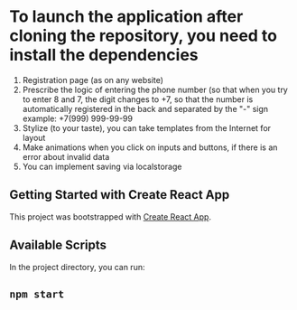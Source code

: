 # To launch the application after cloning the repository, you need to install the dependencies 

1. Registration page (as on any website)
2. Prescribe the logic of entering the phone number (so that when you try to enter 8 and 7, the digit changes to +7, so that the number is automatically registered in the back and separated by the "-" sign example: +7(999) 999-99-99
3. Stylize (to your taste), you can take templates from the Internet for layout
4. Make animations when you click on inputs and buttons, if there is an error about invalid data
5. You can implement saving via localstorage

## Getting Started with Create React App

This project was bootstrapped with [Create React App](https://github.com/facebook/create-react-app).

## Available Scripts

In the project directory, you can run:

## `npm start`